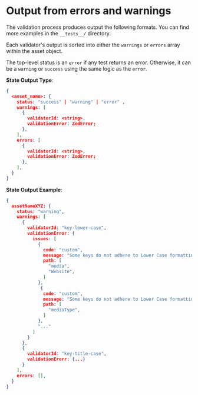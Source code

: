 # Output from errors and warnings

The validation process produces output the following formats.
You can find more examples in the `__tests__/` directory.

Each validator's output is sorted into either the `warnings` or `errors` array within the asset object.

The top-level status is an `error` if any test returns an error.
Otherwise, it can be a `warning` or `success` using the same logic as the `error`.

**State Output Type**:

```json
{
  <asset_name>: {
    status: "success" | "warning" | "error" ,
    warnings: [
      {
        validatorId: <string>,
        validationError: ZodError;
      },
    ],
    errors: [
      {
        validatorId: <string>,
        validationError: ZodError;
      },
    ],
  }
}
```

**State Output Example**:

```json
{
  assetNameXYZ: {
    status: "warning",
    warnings: [
      {
        validatorId: "key-lower-case",
        validationError: {
          issues: [
            {
              code: "custom",
              message: "Some keys do not adhere to Lower Case formatting.",
              path: [
                "media",
                "Website",
              ]
            },
             {
              code: "custom",
              message: "Some keys do not adhere to Lower Case formatting.",
              path: [
                "mediaType",
              ]
            },
            "..."
          ]
        }
      },
      {
        validatorId: "key-title-case",
        validationErorr: {...}
      }
    ],
    errors: [],
  }
}
```
